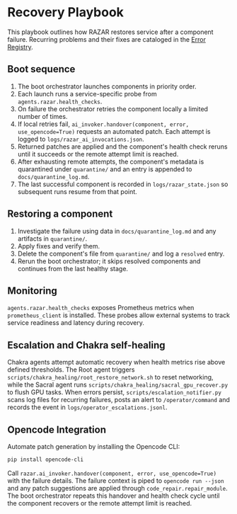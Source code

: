 # Recovery Playbook

This playbook outlines how RAZAR restores service after a component failure.
Recurring problems and their fixes are cataloged in the
[Error Registry](error_registry.md).

## Boot sequence

1. The boot orchestrator launches components in priority order.
2. Each launch runs a service-specific probe from `agents.razar.health_checks`.
3. On failure the orchestrator retries the component locally a limited number of times.
4. If local retries fail, `ai_invoker.handover(component, error, use_opencode=True)` requests an automated patch. Each attempt is logged to `logs/razar_ai_invocations.json`.
5. Returned patches are applied and the component's health check reruns until it succeeds or the remote attempt limit is reached.
6. After exhausting remote attempts, the component's metadata is quarantined under `quarantine/` and an entry is appended to `docs/quarantine_log.md`.
7. The last successful component is recorded in `logs/razar_state.json` so subsequent runs resume from that point.

## Restoring a component

1. Investigate the failure using data in `docs/quarantine_log.md` and any artifacts in `quarantine/`.
2. Apply fixes and verify them.
3. Delete the component's file from `quarantine/` and log a `resolved` entry.
4. Rerun the boot orchestrator; it skips resolved components and continues from the last healthy stage.

## Monitoring

`agents.razar.health_checks` exposes Prometheus metrics when `prometheus_client` is installed. These probes allow external systems to track service readiness and latency during recovery.

## Escalation and Chakra self-healing

Chakra agents attempt automatic recovery when health metrics rise above
defined thresholds. The Root agent triggers `scripts/chakra_healing/root_restore_network.sh`
to reset networking, while the Sacral agent runs
`scripts/chakra_healing/sacral_gpu_recover.py` to flush GPU tasks. When
errors persist, `scripts/escalation_notifier.py` scans log files for
recurring failures, posts an alert to `/operator/command` and records the
event in `logs/operator_escalations.jsonl`.

## Opencode Integration

Automate patch generation by installing the Opencode CLI:

```bash
pip install opencode-cli
```

Call `razar.ai_invoker.handover(component, error, use_opencode=True)` with the
failure details. The failure context is piped to `opencode run --json` and any
patch suggestions are applied through `code_repair.repair_module`. The boot
orchestrator repeats this handover and health check cycle until the component
recovers or the remote attempt limit is reached.
